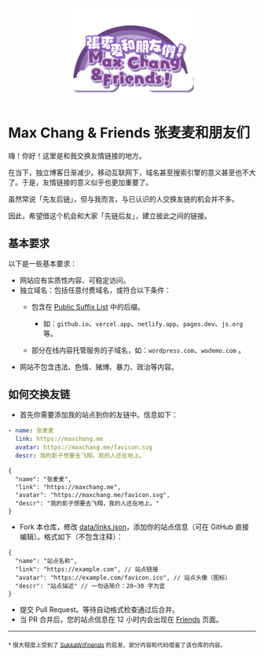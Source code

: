 <p align="center">
<img src="./assets/logo.svg" width="50%"/>
</p>

# Max Chang & Friends 张麦麦和朋友们

嗨！你好！这里是和我交换友情链接的地方。

在当下，独立博客日渐减少。移动互联网下，域名甚至搜索引擎的意义甚至也不大了。于是，友情链接的意义似乎也更加重要了。

虽然常说「先友后链」，但与我而言，与已认识的人交换友链的机会并不多。

因此，希望借这个机会和大家「先链后友」，建立彼此之间的链接。

## 基本要求

以下是一些基本要求：

- 网站应有实质性内容、可稳定访问。
- 独立域名：包括任意付费域名，或符合以下条件：
  - 包含在
    [Public Suffix List](https://publicsuffix.org/list/public_suffix_list.dat)
    中的后缀。

    - 如：`github.io`、`vercel.app`、`netlify.app`、`pages.dev`、`js.org` 等。
  - 部分在线内容托管服务的子域名，如：`wordpress.com`、`wodemo.com` 。
- 网站不包含违法、色情、赌博、暴力、政治等内容。

## 如何交换友链

- 首先你需要添加我的站点到你的友链中。信息如下：

```yaml
- name: 张麦麦
  link: https://maxchang.me
  avatar: https://maxchang.me/favicon.svg
  descr: 我的影子想要去飞翔，我的人还在地上。
```

```jsonc
{
  "name": "张麦麦",
  "link": "https://maxchang.me",
  "avatar": "https://maxchang.me/favicon.svg",
  "descr": "我的影子想要去飞翔，我的人还在地上。"
}
```

- Fork 本仓库，修改 [data/links.json](./data/links.json)，添加你的站点信息（可在
  GitHub 直接编辑）。格式如下（不包含注释）：

```jsonc
{
  "name": "站点名称",
  "link": "https://example.com", // 站点链接
  "avatar": "https://example.com/favicon.ico", // 站点头像（图标）
  "descr": "站点描述" // 一句话简介：20~30 字为宜
}
```

- 提交 Pull Request。等待自动格式检查通过后合并。
- 当 PR 合并后，您的站点信息在 12 小时内会出现在
  [Friends](https://maxchang.me/friends) 页面。

---

<sub>
* 很大程度上受到了 <a href="https://github.com/SukkaW/Friends">SukkaW/Friends</a> 的启发，部分内容和代码借鉴了该仓库的内容。
</sub>
